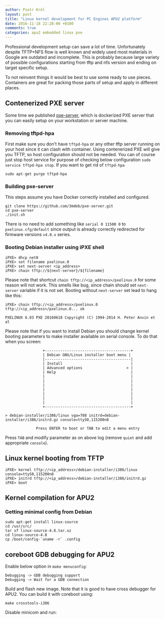 ```yaml
---
author: Piotr Król
layout: post
title: "Linux kernel development for PC Engines APU2 platform"
date: 2016-11-18 22:28:00 +0100
comments: true
categories: apu2 embedded linux pxe
---
```


Professional development setup can save a lot of time. Unfortunately despite
TFTP+NFS flow is well known and widely used most materials in Google are
outdated and incomplete. This is probably because large variety of possible
configurations starting from tftp and nfs version and ending on target specific
setup.

To not reinvent things it would be best to use some ready to use pieces.
Containers are great for packing those parts of setup and apply in different
places.

## Contenerized PXE server

Some time we published [pxe-server](https://github.com/3mdeb/pxe-server), which
is dockerized PXE server that you can easily setup on your workstation or
server machine.

### Removing tftpd-hpa

First make sure you don't have `tftpd-hpa` or any other tftp server running on
your host since it can clash with container. Using contenerized PXE will give
you TFTP, so host configuration should not be needed. You can of course just
stop host service for purpose of checking below configuration `sudo service tftpd-hpa stop`.
If you want to get rid of `tftpd-hpa`

```
sudo apt-get purge tftpd-hpa
```

### Building pxe-server

This steps assume you have Docker correctly installed and configured.

```
git clone https://github.com/3mdeb/pxe-server.git
cd pxe-server
./init.sh
```

There is no need to add something like `serial 0 11500 0` to
`pxelinux.cfg/default` since output is already correctly redirected for
firmware versions `v4.0.x` series.

### Booting Debian installer using iPXE shell

```
iPXE> dhcp net0  
iPXE> set filename pxelinux.0
iPXE> set next-server <ip_address>
iPXE> chain tftp://${next-server}/${filename}
```

Please note that shortcut `chain tftp://<ip_address>/pxelinux.0` for some
reason will not work. This smells like bug, since chain should set
`next-server` variable if it is not set. Booting without `next-server` set lead
to hang like this:

```
iPXE> chain tftp://<ip_address>/pxelinux.0
tftp://<ip_address>/pxelinux.0... ok

PXELINUX 6.03 PXE 20160618 Copyright (C) 1994-2014 H. Peter Anvin et al
```

Please note that if you want to install Debian you should change kernel booting
parameters to make installer available on serial console. To do that when you screen:

```
                 +---------------------------------------+
                 | Debian GNU/Linux installer boot menu |
                 |---------------------------------------|
                 | Install                               |
                 | Advanced options                    > |
                 | Help                                  |
                 |                                       |
                 |                                       |
                 |                                       |
                 |                                       |
                 |                                       |
                 |                                       |
                 |                                       |
                 +---------------------------------------+

> debian-installer/i386/linux vga=788 initrd=debian-installer/i386/initrd.gz console=ttyS0,115200n8

              Press ENTER to boot or TAB to edit a menu entry 
```

Press `TAB` and modify parameter as on above log (remove `quiet` and add
appropriate `console`).

## Linux kernel booting from TFTP

```
iPXE> kernel tftp://<ip_address>/debian-installer/i386/linux console=ttyS0,115200n8
iPXE> initrd tftp://<ip_address>/debian-installer/i386/initrd.gz
iPXE> boot
```

## Kernel compilation for APU2

### Getting minimal config from Debian

```
sudo apt-get install linux-source
cd /usr/src/
tar xf linux-source-4.8.tar.xz
cd linux-source-4.8
cp /boot/config-`uname -r` .config
```

## coreboot GDB debugging for APU2

Enable below option in `make menuconfig`:

```
Debugging -> GDB debugging support 
Debugging -> Wait for a GDB connection
```

Build and flash new image. Note that it is good to have cross debugger for
APU2. You can build it with coreboot using:

```
make crosstools-i386
```

Disable minicom and run:

```

```


